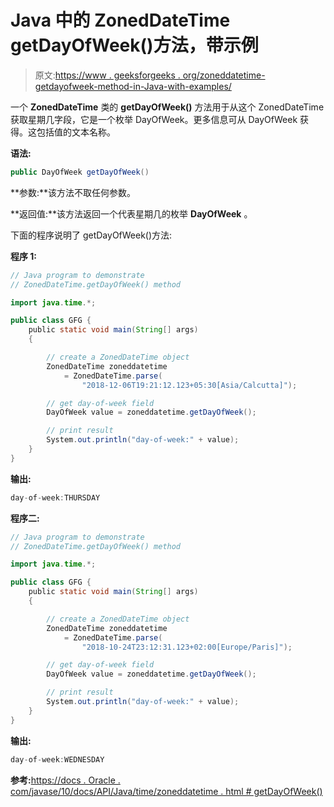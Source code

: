 # Java 中的 ZonedDateTime getDayOfWeek()方法，带示例

> 原文:[https://www . geeksforgeeks . org/zoneddatetime-getdayofweek-method-in-Java-with-examples/](https://www.geeksforgeeks.org/zoneddatetime-getdayofweek-method-in-java-with-examples/)

一个 **ZonedDateTime** 类的 **getDayOfWeek()** 方法用于从这个 ZonedDateTime 获取星期几字段，它是一个枚举 DayOfWeek。更多信息可从 DayOfWeek 获得。这包括值的文本名称。

**语法:**

```java
public DayOfWeek getDayOfWeek()

```

**参数:**该方法不取任何参数。

**返回值:**该方法返回一个代表星期几的枚举 **DayOfWeek** 。

下面的程序说明了 getDayOfWeek()方法:

**程序 1:**

```java
// Java program to demonstrate
// ZonedDateTime.getDayOfWeek() method

import java.time.*;

public class GFG {
    public static void main(String[] args)
    {

        // create a ZonedDateTime object
        ZonedDateTime zoneddatetime
            = ZonedDateTime.parse(
                "2018-12-06T19:21:12.123+05:30[Asia/Calcutta]");

        // get day-of-week field
        DayOfWeek value = zoneddatetime.getDayOfWeek();

        // print result
        System.out.println("day-of-week:" + value);
    }
}
```

**输出:**

```java
day-of-week:THURSDAY

```

**程序二:**

```java
// Java program to demonstrate
// ZonedDateTime.getDayOfWeek() method

import java.time.*;

public class GFG {
    public static void main(String[] args)
    {

        // create a ZonedDateTime object
        ZonedDateTime zoneddatetime
            = ZonedDateTime.parse(
                "2018-10-24T23:12:31.123+02:00[Europe/Paris]");

        // get day-of-week field
        DayOfWeek value = zoneddatetime.getDayOfWeek();

        // print result
        System.out.println("day-of-week:" + value);
    }
}
```

**输出:**

```java
day-of-week:WEDNESDAY

```

**参考:**[https://docs . Oracle . com/javase/10/docs/API/Java/time/zoneddatetime . html # getDayOfWeek()](https://docs.oracle.com/javase/10/docs/api/java/time/ZonedDateTime.html#getDayOfWeek())
